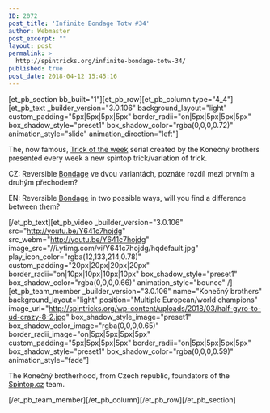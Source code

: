 ```yaml
---
ID: 2072
post_title: 'Infinite Bondage Totw #34'
author: Webmaster
post_excerpt: ""
layout: post
permalink: >
  http://spintricks.org/infinite-bondage-totw-34/
published: true
post_date: 2018-04-12 15:45:16
---
```

[et_pb_section bb_built="1"][et_pb_row][et_pb_column type="4_4"][et_pb_text _builder_version="3.0.106" background_layout="light" custom_padding="5px|5px|5px|5px" border_radii="on|5px|5px|5px|5px" box_shadow_style="preset1" box_shadow_color="rgba(0,0,0,0.72)" animation_style="slide" animation_direction="left"]

The, now famous, <a href="/tag/totw">Trick of the week</a> serial created by the Konečný brothers presented every week a new spintop trick/variation of trick.

CZ: Reversible <a href="/tag/bondage">Bondage</a> ve dvou variantách, poznáte rozdíl mezi prvním a druhým přechodem?

EN: Reversible <a href="/tag/bondage">Bondage</a> in two possible ways, will you find a difference between them?

[/et_pb_text][et_pb_video _builder_version="3.0.106" src="http://youtu.be/Y641c7hojdg" src_webm="http://youtu.be/Y641c7hojdg" image_src="//i.ytimg.com/vi/Y641c7hojdg/hqdefault.jpg" play_icon_color="rgba(12,133,214,0.78)" custom_padding="20px|20px|20px|20px" border_radii="on|10px|10px|10px|10px" box_shadow_style="preset1" box_shadow_color="rgba(0,0,0,0.66)" animation_style="bounce" /][et_pb_team_member _builder_version="3.0.106" name="Konečný brothers" background_layout="light" position="Multiple European/world champions" image_url="http://spintricks.org/wp-content/uploads/2018/03/half-gyro-to-ud-crazy-8-2.jpg" box_shadow_style_image="preset1" box_shadow_color_image="rgba(0,0,0,0.65)" border_radii_image="on|5px|5px|5px|5px" custom_padding="5px|5px|5px|5px" border_radii="on|5px|5px|5px|5px" box_shadow_style="preset1" box_shadow_color="rgba(0,0,0,0.59)" animation_style="fade"]

The Konečný brotherhood, from Czech republic, foundators of the <a href="http://spintop.cz">Spintop.cz</a> team.

[/et_pb_team_member][/et_pb_column][/et_pb_row][/et_pb_section]